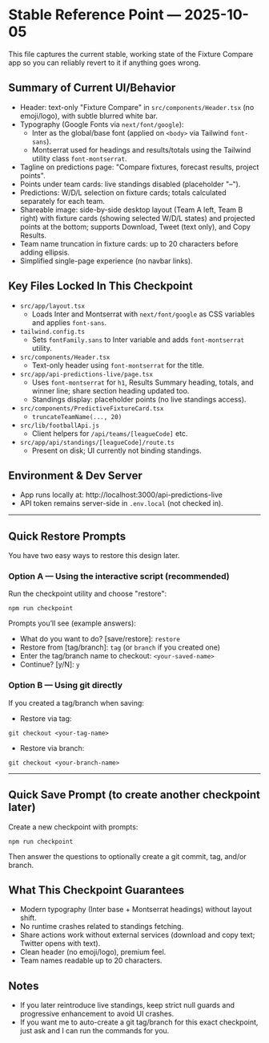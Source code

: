 # Stable Reference Point — 2025-10-05

This file captures the current stable, working state of the Fixture Compare app so you can reliably revert to it if anything goes wrong.

## Summary of Current UI/Behavior
- Header: text-only "Fixture Compare" in `src/components/Header.tsx` (no emoji/logo), with subtle blurred white bar.
- Typography (Google Fonts via `next/font/google`):
  - Inter as the global/base font (applied on `<body>` via Tailwind `font-sans`).
  - Montserrat used for headings and results/totals using the Tailwind utility class `font-montserrat`.
- Tagline on predictions page: "Compare fixtures, forecast results, project points".
- Points under team cards: live standings disabled (placeholder "–").
- Predictions: W/D/L selection on fixture cards; totals calculated separately for each team.
- Shareable image: side-by-side desktop layout (Team A left, Team B right) with fixture cards (showing selected W/D/L states) and projected points at the bottom; supports Download, Tweet (text only), and Copy Results.
- Team name truncation in fixture cards: up to 20 characters before adding ellipsis.
- Simplified single-page experience (no navbar links).

## Key Files Locked In This Checkpoint
- `src/app/layout.tsx`
  - Loads Inter and Montserrat with `next/font/google` as CSS variables and applies `font-sans`.
- `tailwind.config.ts`
  - Sets `fontFamily.sans` to Inter variable and adds `font-montserrat` utility.
- `src/components/Header.tsx`
  - Text-only header using `font-montserrat` for the title.
- `src/app/api-predictions-live/page.tsx`
  - Uses `font-montserrat` for `h1`, Results Summary heading, totals, and winner line; share section heading updated too.
  - Standings display: placeholder points (no live standings access).
- `src/components/PredictiveFixtureCard.tsx`
  - `truncateTeamName(..., 20)`
- `src/lib/footballApi.js`
  - Client helpers for `/api/teams/[leagueCode]` etc.
- `src/app/api/standings/[leagueCode]/route.ts`
  - Present on disk; UI currently not binding standings.

## Environment & Dev Server
- App runs locally at: http://localhost:3000/api-predictions-live
- API token remains server-side in `.env.local` (not checked in).

---

## Quick Restore Prompts

You have two easy ways to restore this design later.

### Option A — Using the interactive script (recommended)
Run the checkpoint utility and choose "restore":

```
npm run checkpoint
```
Prompts you’ll see (example answers):
- What do you want to do? [save/restore]: `restore`
- Restore from [tag/branch]: `tag` (or `branch` if you created one)
- Enter the tag/branch name to checkout: `<your-saved-name>`
- Continue? [y/N]: `y`

### Option B — Using git directly
If you created a tag/branch when saving:

- Restore via tag:
```
git checkout <your-tag-name>
```

- Restore via branch:
```
git checkout <your-branch-name>
```

---

## Quick Save Prompt (to create another checkpoint later)
Create a new checkpoint with prompts:
```
npm run checkpoint
```
Then answer the questions to optionally create a git commit, tag, and/or branch.

## What This Checkpoint Guarantees
- Modern typography (Inter base + Montserrat headings) without layout shift.
- No runtime crashes related to standings fetching.
- Share actions work without external services (download and copy text; Twitter opens with text).
- Clean header (no emoji/logo), premium feel.
- Team names readable up to 20 characters.

## Notes
- If you later reintroduce live standings, keep strict null guards and progressive enhancement to avoid UI crashes.
- If you want me to auto-create a git tag/branch for this exact checkpoint, just ask and I can run the commands for you.
